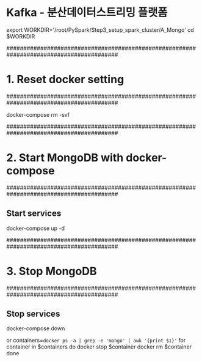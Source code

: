 # Kafka - 분산데이터스트리밍 플랫폼

export WORKDIR='/root/PySpark/Step3_setup_spark_cluster/A_Mongo'
cd $WORKDIR

#########################################################################################
# 1. Reset docker setting
#########################################################################################

docker-compose rm -svf

#########################################################################################
# 2. Start MongoDB with docker-compose
#########################################################################################

## Start services
docker-compose up -d


#########################################################################################
# 3. Stop MongoDB
#########################################################################################

## Stop services
docker-compose down

or 
containers=`docker ps -a | grep -e 'mongo' | awk '{print $1}'`
for container in $containers
do
    docker stop $container
    docker rm $container
done

